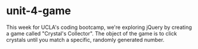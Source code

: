 # unit-4-game
This week for UCLA's coding bootcamp, we're exploring jQuery by creating a game called "Crystal's Collector". The object of the game is to click crystals until you match a specific, randomly generated number.
